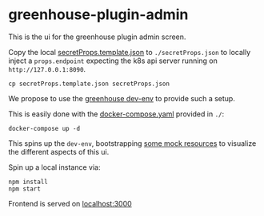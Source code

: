 # greenhouse-plugin-admin

This is the ui for the greenhouse plugin admin screen.

Copy the local [secretProps.template.json](./secretProps.template.json) to `./secretProps.json` to locally inject a `props.endpoint` expecting the k8s api server running on `http://127.0.0.1:8090`.

```
cp secretProps.template.json secretProps.json
```

We propose to use the [greenhouse dev-env](https://github.com/cloudoperators/greenhouse-extensions/tree/main/dev-env) to provide such a setup.

This is easily done with the [docker-compose.yaml](./docker-compose.yaml) provided in `./`:

```
docker-compose up -d
```

This spins up the `dev-env`, bootstrapping [some mock resources](./bootstrap/) to visualize the different aspects of this ui.

Spin up a local instance via:

```
npm install
npm start
```

Frontend is served on [localhost:3000](http://localhost:3000)
